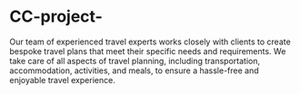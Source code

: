 # CC-project-
Our team of experienced travel experts works closely with clients to create bespoke travel plans that meet their specific needs and requirements. We take care of all aspects of travel planning, including transportation, accommodation, activities, and meals, to ensure a hassle-free and enjoyable travel experience.  
